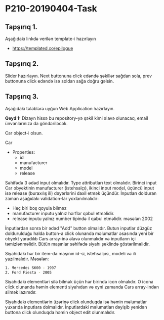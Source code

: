 # P210-20190404-Task

## Tapşırıq 1.

Aşağıdakı linkdə verilən template-i hazırlayın
- https://templated.co/epilogue

## Tapşırıq 2.
Slider hazırlayın. Next buttonuna click edəndə şəkillər sağdan sola, prev buttonuna click edəndə isə soldan sağa doğru gəlsin.

## Tapşırıq 3.
Aşağıdakı tələblərə uyğun Web Application hazırlayın.

**Qeyd 1:** Dizayn hissə bu repository-yə şəkil kimi əlavə olunacaq, email ünvanlarınıza da göndəriləcək.

Car object-i olsun.

Car
- Properties:
    - id
    - manufacturer
    - model
    - release

Səhifədə 3 ədəd input olmalıdır. Type attributları text olmalıdır. 
Birinci input Car obyektinin manufacturer (istehsalçı), ikinci input model, üçüncü input isə release (buraxılış ili) dəyərlərini daxil etmək üçündür. 
İnputları dolduran zaman aşağıdakı validation-lar yoxlanılmalıdır:
- Heç biri boş qoyula bilməz
- manufacturer inputu yalnız hərflər qəbul etməlidir.
- release inputu yalnız number tipində il qəbul etməlidir. məsələn 2002

İnputlardan sonra bir ədəd "Add" button olmalıdır. Butun inputlar düzgüz doldurulduğu halda button-a click olunanda məlumatlar əsasında yeni bir obyekt yaradılıb Cars array-inə əlavə olunmalıdır və inputların içi təmizlənməlidir. Bütün maşınlar səhifədə siyahı şəklində göstərilməlidir.

Siyahidakı hər bir item-da maşının id-si, istehsalçısı, modeli və ili yazılmalıdır. Məsələn:
```sh
1. Mercedes S600 - 1997
2. Ford Fiesta - 2005
```

Siyahıdakı elementləri silə bilmək üçün hər birində icon olmalıdır. O icona click olunanda həmin elementi siyahıdan və eyni zamanda Cars array-indən silmək lazımdır.

Siyahıdakı elementlərin üzərinə click olunduqda isə həmin məlumatlar yuxarıda inputlara dolmalıdır. İnputlardaki məlumatları dəyişib yenidən buttona click olunduqda həmin object edit olunmalıdır.

